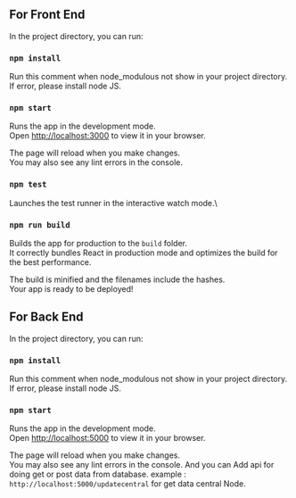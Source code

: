 ## For Front End

In the project directory, you can run:

### `npm install`

Run this comment when node_modulous not show in your project directory.\
If error, please install node JS.

### `npm start`

Runs the app in the development mode.\
Open [http://localhost:3000](http://localhost:3000) to view it in your browser.

The page will reload when you make changes.\
You may also see any lint errors in the console.

### `npm test`

Launches the test runner in the interactive watch mode.\

### `npm run build`

Builds the app for production to the `build` folder.\
It correctly bundles React in production mode and optimizes the build for the best performance.

The build is minified and the filenames include the hashes.\
Your app is ready to be deployed!

## For Back End

In the project directory, you can run:

### `npm install`

Run this comment when node_modulous not show in your project directory.\
If error, please install node JS.

### `npm start`

Runs the app in the development mode.\
Open [http://localhost:5000](http://localhost:5000) to view it in your browser.

The page will reload when you make changes.\
You may also see any lint errors in the console.
And you can Add api for doing get or post data from database.
example : `http://localhost:5000/updatecentral` for get data central Node.
